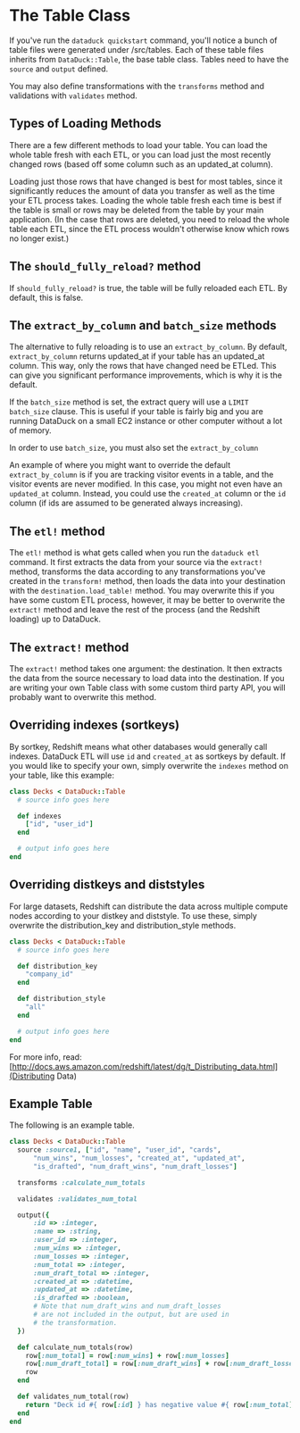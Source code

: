 # The Table Class

If you've run the `dataduck quickstart` command, you'll notice a bunch of table files were generated under /src/tables.
Each of these table files inherits from `DataDuck::Table`, the base table class. Tables need to have the `source` and `output` defined.

You may also define transformations with the `transforms` method and validations with `validates` method.

## Types of Loading Methods

There are a few different methods to load your table. You can load the whole table fresh with each ETL, or you can load
just the most recently changed rows (based off some column such as an updated_at column).

Loading just those rows that have changed is best for most tables, since it significantly reduces the amount of data you
transfer as well as the time your ETL process takes. Loading the whole table fresh each time is best if the table is
small or rows may be deleted from the table by your main application. (In the case that rows are deleted, you need to reload
the whole table each ETL, since the ETL process wouldn't otherwise know which rows no longer exist.)

## The `should_fully_reload?` method

If `should_fully_reload?` is true, the table will be fully reloaded each ETL. By default, this is false.

## The `extract_by_column` and `batch_size` methods

The alternative to fully reloading is to use an `extract_by_column`. By default, `extract_by_column` returns updated_at
if your table has an updated_at column. This way, only the rows that have changed need be ETLed. This can give you
significant performance improvements, which is why it is the default.

If the `batch_size` method is set, the extract query will use a `LIMIT batch_size` clause. This is useful if your table
is fairly big and you are running DataDuck on a small EC2 instance or other computer without a lot of memory.

In order to use `batch_size`, you must also set the `extract_by_column`

An example of where you might want to override the default `extract_by_column` is if you are tracking visitor events in
a table, and the visitor events are never modified. In this case, you might not even have an `updated_at` column. Instead,
you could use the `created_at` column or the `id` column (if ids are assumed to be generated always increasing).

## The `etl!` method

The `etl!` method is what gets called when you run the `dataduck etl` command. It first extracts the
data from your source via the `extract!` method, transforms the data according to any transformations you've created in
the `transform!` method, then loads the data into your destination with the `destination.load_table!` method.
You may overwrite this if you have some custom ETL process, however, it may be better to overwrite the `extract!` method
and leave the rest of the process (and the Redshift loading) up to DataDuck.

## The `extract!` method

The `extract!` method takes one argument: the destination. It then extracts the data from the source necessary to load
data into the destination. If you are writing your own Table class with some custom third party API, you will probably
want to overwrite this method.

## Overriding indexes (sortkeys)

By sortkey, Redshift means what other databases would generally call indexes. DataDuck ETL will use `id` and `created_at` as sortkeys by default. If you would like to specify your own, simply overwrite the `indexes` method on your table, like this example:

```ruby
class Decks < DataDuck::Table
  # source info goes here

  def indexes
    ["id", "user_id"]
  end

  # output info goes here
end
```

## Overriding distkeys and diststyles

For large datasets, Redshift can distribute the data across multiple compute nodes according to your distkey and diststyle. To use these, simply overwrite the distribution_key and distribution_style methods.

```ruby
class Decks < DataDuck::Table
  # source info goes here

  def distribution_key
    "company_id"
  end

  def distribution_style
    "all"
  end

  # output info goes here
end
```

For more info, read: [http://docs.aws.amazon.com/redshift/latest/dg/t_Distributing_data.html](Distributing Data)

## Example Table

The following is an example table.

```ruby
class Decks < DataDuck::Table
  source :source1, ["id", "name", "user_id", "cards",
      "num_wins", "num_losses", "created_at", "updated_at",
      "is_drafted", "num_draft_wins", "num_draft_losses"]

  transforms :calculate_num_totals

  validates :validates_num_total

  output({
      :id => :integer,
      :name => :string,
      :user_id => :integer,
      :num_wins => :integer,
      :num_losses => :integer,
      :num_total => :integer,
      :num_draft_total => :integer,
      :created_at => :datetime,
      :updated_at => :datetime,
      :is_drafted => :boolean,
      # Note that num_draft_wins and num_draft_losses
      # are not included in the output, but are used in
      # the transformation.
  })

  def calculate_num_totals(row)
    row[:num_total] = row[:num_wins] + row[:num_losses]
    row[:num_draft_total] = row[:num_draft_wins] + row[:num_draft_losses]
    row
  end

  def validates_num_total(row)
    return "Deck id #{ row[:id] } has negative value #{ row[:num_total] } for num_total." if row[:num_total] < 0
  end
end
```
